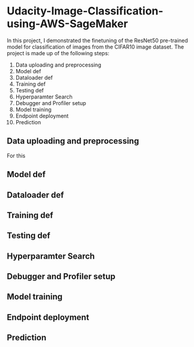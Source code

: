 # Udacity-Image-Classification-using-AWS-SageMaker

In this project, I demonstrated the finetuning of the ResNet50 pre-trained model for classification of images from the CIFAR10 image dataset. 
The project is made up of the following steps:

1. Data uploading and preprocessing
2. Model def
3. Dataloader def
4. Training def
5. Testing def
6. Hyperparamter Search
7. Debugger and Profiler setup
8. Model training
9. Endpoint deployment
10. Prediction

## Data uploading and preprocessing

For this 

## Model def


## Dataloader def
## Training def
## Testing def
## Hyperparamter Search
## Debugger and Profiler setup
## Model training
## Endpoint deployment
## Prediction
